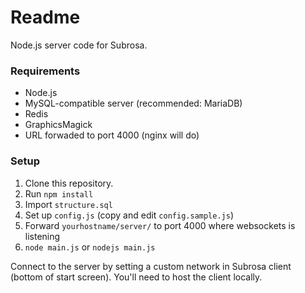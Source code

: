 # Readme

Node.js server code for Subrosa.

### Requirements

* Node.js
* MySQL-compatible server (recommended: MariaDB)
* Redis
* GraphicsMagick
* URL forwaded to port 4000 (nginx will do)

### Setup
1. Clone this repository. 
2. Run `npm install`
3. Import `structure.sql`
4. Set up `config.js` (copy and edit `config.sample.js`)
5. Forward `yourhostname/server/` to port 4000 where websockets is listening
6. `node main.js` or `nodejs main.js`

Connect to the server by setting a custom network in Subrosa client (bottom of start screen). You'll need to host the client locally.
